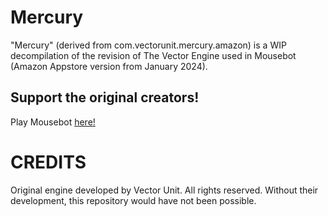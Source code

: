 # Mercury
"Mercury" (derived from com.vectorunit.mercury.amazon) is a WIP decompilation of the revision of The Vector Engine used in Mousebot (Amazon Appstore version from January 2024).
## Support the original creators!
Play Mousebot [here!](https://www.amazon.com/Vector-Unit-Inc-MouseBot/dp/B06WWDYM5R)
# CREDITS
Original engine developed by Vector Unit. All rights reserved.
Without their development, this repository would have not been possible.
